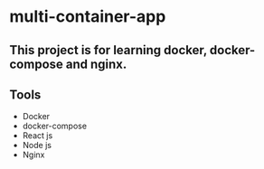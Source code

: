 # multi-container-app

## This project is for learning docker, docker-compose and nginx.
## Tools
  - Docker
  - docker-compose
  - React js
  - Node js
  - Nginx
